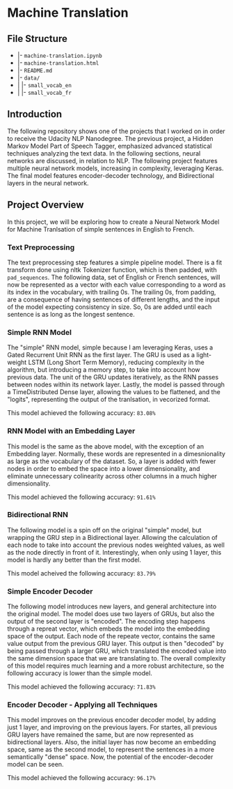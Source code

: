 # Machine Translation

## File Structure

* |- `machine-translation.ipynb`
* |- `machine-translation.html`
* |- `README.md`
* |- `data/`
* | |- `small_vocab_en`
* | |- `small_vocab_fr`

## Introduction
The following repository shows one of the projects that I worked on in order to receive the Udacity NLP Nanodegree. The previous project, a Hidden Markov Model Part of Speech Tagger, emphasized advanced statistical techniques analyzing the text data. In the following sections, neural networks are discussed, in relation to NLP. The following project features multiple neural network models, increasing in complexity, leveraging Keras. The final model features encoder-decoder technology, and Bidirectional layers in the neural network.

## Project Overview
In this project, we will be exploring how to create a Neural Network Model for Machine Tranlsation of simple sentences in English to French.

### Text Preprocessing
The text preprocessing step features a simple pipeline model. There is a fit transform done using nltk Tokenizer function, which is then padded, with `pad_sequences`. The following data, set of English or French sentences, will now be represented as a vector with each value corresponding to a word as its index in the vocabulary, with trailing 0s. The trailing 0s, from padding, are a consequence of having sentences of different lengths, and the input of the model expecting consistency in size. So, 0s are added until each sentence is as long as the longest sentence.

### Simple RNN Model
The "simple" RNN model, simple because I am leveraging Keras, uses a Gated Recurrent Unit RNN as the first layer. The GRU is used as a light-weight LSTM (Long Short Term Memory), reducing complexity in the algorithm, but introducing a memory step, to take into account how previous data. The unit of the GRU updates iteratively, as the RNN passes between nodes within its network layer. Lastly, the model is passed through a TimeDistributed Dense layer, allowing the values to be flattened, and the "logits", representing the output of the tranlsation, in vecorized format.

This model achieved the following accuracy: `83.08%`

### RNN Model with an Embedding Layer
This model is the same as the above model, with the exception of an Embedding layer. Normally, these words are represented in a dimesnionality as large as the vocabulary of the dataset. So, a layer is added with fewer nodes in order to embed the space into a lower dimensionality, and eliminate unnecessary colinearity across other columns in a much higher dimensionality.

This model achieved the following accuracy: `91.61%`

### Bidirectional RNN
The following model is a spin off on the original "simple" model, but wrapping the GRU step in a Bidirectional layer. Allowing the calculation of each node to take into account the previous nodes weighted values, as well as the node directly in front of it. Interestingly, when only using 1 layer, this model is hardly any better than the first model.

This model acheived the following accuracy: `83.79%`

### Simple Encoder Decoder
The following model introduces new layers, and general architecture into the original model. The model does use two layers of GRUs, but also the output of the second layer is "encoded". The encoding step happens through a repreat vector, which embeds the model into the embedding space of the output. Each node of the repeate vector, contains the same value output from the previous GRU layer. This output is then "decoded" by being passed through a larger GRU, which translated the encoded value into the same dimension space that we are translating to. The overall complexity of this model requires much learning and a more robust architecture, so the following accuracy is lower than the simple model.

This model achieved the following accuracy: `71.83%`

### Encoder Decoder - Applying all Techniques
This model improves on the previous encoder decoder model, by adding just 1 layer, and improving on the previous layers. For startes, all previous GRU layers have remained the same, but are now represented as bidirectional layers. Also, the initial layer has now become an embedding space, same as the second model, to represent the sentences in a more semantically "dense" space. Now, the potential of the encoder-decoder model can be seen.

This model achieved the following accuracy: `96.17%`
